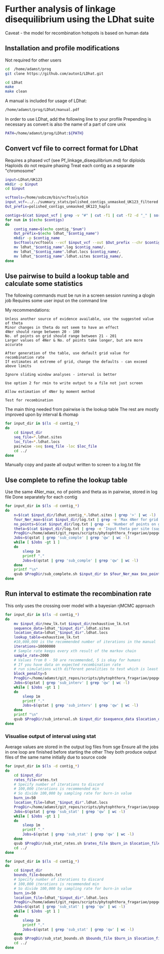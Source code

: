 # Further analysis of linkage disequilibrium using the LDhat suite

Caveat - the model for recombination hotspots is based on human data

## Installation and profile modifications

Not required for other users

```bash
cd  /home/adamst/prog
git clone https://github.com/auton1/LDhat.git

cd LDhat
make
make clean
```

A manual is included for usage of LDhat:

```bash
/home/adamst/prog/LDhat/manual.pdf
```

In order to use LDhat, add the following line to your profile
Prepending is necessary as convert is also the name of a part of core unix

```bash
PATH=/home/adamst/prog/LDhat:${PATH}
```

## Convert vcf file to correct format for LDhat

Requires a phased vcf (see Pf_linkage_disequilibrium.md) for diploids
Haploids do not require phasing
Treat each contig as a separate "chromosome"

```bash
input=LDhat/UK123
mkdir -p $input
cd $input

vcftools=/home/sobczm/bin/vcftools/bin
input_vcf=../../summary_stats/polished_contigs_unmasked_UK123_filtered.recode_haplo.vcf
Out_prefix=polished_contigs_unmasked_UK123_haplo

contigs=$(cat $input_vcf | grep -v "#" | cut -f1 | cut -f2 -d "_" | sort -n | uniq)
for num in $(echo $contigs)
do
    contig_name=$(echo contig_"$num")
    Out_prefix=$(echo ldhat_"$contig_name")
    mkdir -p $contig_name
    $vcftools/vcftools --vcf $input_vcf --out $Out_prefix --chr $contig_name --phased --ldhat
    mv ldhat_"$contig_name".log $contig_name/.
    mv ldhat_"$contig_name".ldhat.locs $contig_name/.
    mv ldhat_"$contig_name".ldhat.sites $contig_name/.
done
```

## Use pairwise to build a lookup table and calculate some statistics

The following commands must be run in a screen session running a qlogin job
Requires some user input on the command line

My recommendations:

```
Unless another source of evidence available, use the suggested value of theta
Minor changes in theta do not seem to have an effect
4Ner should range between 20 - 100
No. of points on grid should range between 21 - 201
Larger values of 4Ner & No. of points take longer, but are more accurate

After generation of the table, use default grid value for recombination rate
If estimates at extreme of grid, change the defaults - can exceed above limits

Ignore sliding window analyses - interval is better

Use option 2 for rmin to write output to a file not just screen

Allow estimation of 4Ner by moment method

Test for recombination
```

The main thing needed from pairwise is the lookup table
The rest are mostly improved upon by interval & rhomap

```bash
for input_dir in $(ls -d contig_*)
do
    cd $input_dir
    seq_file=*.ldhat.sites
    loc_file=*.ldhat.locs
    pairwise -seq $seq_file -loc $loc_file
    cd ../
done
```

Manually copy and paste all output written to screen to a log.txt file

## Use complete to refine the lookup table

Use the same 4Ner_max, no of points and theta as in pairwise, stored in log file
Done separately for each contig

```bash
for input_dir in $(ls -d contig_*)
do
    n=$(cat $input_dir/ldhat_contig_*.ldhat.sites | grep '>' | wc -l)
    four_Ner_max=$(cat $input_dir/log.txt | grep -e 'Max 4Ner for grid (suggest 100):' | cut -f2 -d ':')
    no_points=$(cat $input_dir/log.txt | grep -e 'Number of points on grid (suggest 101, min=2):' | cut -f2 -d ':')
    theta=$(cat $input_dir/log.txt | grep -e 'Input theta per site (suggest Watterson estimate of ' | cut -f2 -d ':')
    ProgDir=/home/adamst/git_repos/scripts/phytophthora_fragariae/popgen_analysis
    Jobs=$(qstat | grep 'sub_comple' | grep 'qw' | wc -l)
    while [ $Jobs -gt 1 ]
    do
        sleep 1m
        printf "."
        Jobs=$(qstat | grep 'sub_comple' | grep 'qw' | wc -l)
    done
    printf "\n"
    qsub $ProgDir/sub_complete.sh $input_dir $n $four_Ner_max $no_points $theta
done
```

## Run interval to estimate the recombination rate

This only uses the crossing over model with a bayesian rjMCMC approach

```bash
for input_dir in $(ls -d contig_*)
do
    mv $input_dir/new_lk.txt $input_dir/exhaustive_lk.txt
    sequence_data=ldhat_"$input_dir".ldhat.sites
    location_data=ldhat_"$input_dir".ldhat.locs
    lookup_table=exhaustive_lk.txt
    #10,000,000 is the recommended number of iterations in the manual
    iterations=10000000
    # Sample rate keeps every xth result of the markov chain
    sample_rate=2000
    # Values from 0 - 50 are recommended, 5 is okay for humans
    # If you have data on expected recombination rate
    # run simulations with different penalities to test which is least 'noisy'
    block_penalty=5
    ProgDir=/home/adamst/git_repos/scripts/phytophthora_fragariae/popgen_analysis
    Jobs=$(qstat | grep 'sub_interv' | grep 'qw' | wc -l)
    while [ $Jobs -gt 1 ]
    do
        sleep 1m
        printf "."
        Jobs=$(qstat | grep 'sub_interv' | grep 'qw' | wc -l)
    done
    printf "\n"
    qsub $ProgDir/sub_interval.sh $input_dir $sequence_data $location_data $lookup_table $iterations $block_penalty $sample_rate
done
```

### Visualise output of interval using stat

Average values are stored in the output log files from sge
Ensure all the jobs in one loop are finished before starting the other
They both produce output files of the same name initially due to source code

```bash
for input_dir in $(ls -d contig_*)
do
    cd $input_dir
    rates_file=rates.txt
    # Specify number of iterations to discard
    # 100,000 iterations is recommended min
    # So divide 100,000 by sampling rate for burn-in value
    burn_in=50
    location_file=ldhat_"$input_dir".ldhat.locs
    ProgDir=/home/adamst/git_repos/scripts/phytophthora_fragariae/popgen_analysis
    Jobs=$(qstat | grep 'sub_stat' | grep 'qw' | wc -l)
    while [ $Jobs -gt 1 ]
    do
        sleep 1m
        printf "."
        Jobs=$(qstat | grep 'sub_stat' | grep 'qw' | wc -l)
    done
    qsub $ProgDir/sub_stat_rates.sh $rates_file $burn_in $location_file
    cd ../
done

for input_dir in $(ls -d contig_*)
do
    cd $input_dir
    bounds_file=bounds.txt
    # Specify number of iterations to discard
    # 100,000 iterations is recommended min
    # So divide 100,000 by sampling rate for burn-in value
    burn_in=50
    location_file=ldhat_"$input_dir".ldhat.locs
    ProgDir=/home/adamst/git_repos/scripts/phytophthora_fragariae/popgen_analysis
    Jobs=$(qstat | grep 'sub_stat' | grep 'qw' | wc -l)
    while [ $Jobs -gt 1 ]
    do
        sleep 1m
        printf "."
        Jobs=$(qstat | grep 'sub_stat' | grep 'qw' | wc -l)
    done
    qsub $ProgDir/sub_stat_bounds.sh $bounds_file $burn_in $location_file
    cd ../
done
```
